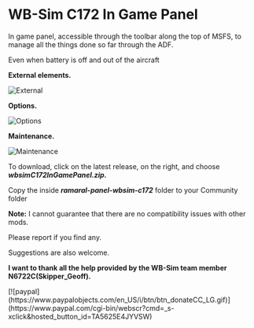 # WB-Sim C172 In Game Panel
<p>In game panel, accessible through the toolbar along the top of MSFS, to manage all the things done so far through the ADF.</p>
<p>Even when battery is off and out of the aircraft</p>

<b>External elements.</b>

![External](https://github.com/rogamaral/wbsimC172InGamePanel/assets/5101967/e60080e2-5965-4e03-ba4f-cdf4db3de26a)

<b>Options.</b>

![Options](https://github.com/rogamaral/wbsimC172InGamePanel/assets/5101967/73bbef93-88de-4f44-80c1-ec175af9f9a6)

<b>Maintenance.</b>

![Maintenance](https://github.com/rogamaral/wbsimC172InGamePanel/assets/5101967/8dba5daa-31db-489e-9264-2ba384a0fbfa)

To download, click on the latest release, on the right, and choose <i><b>wbsimC172InGamePanel.zip.</b></i>

Copy the inside <i><b>ramaral-panel-wbsim-c172</b></i> folder to your Community folder

<b>Note:</b> I cannot guarantee that there are no compatibility issues with other mods.
<p>Please report if you find any.</p>
<p>Suggestions are also welcome.</p>
<p></p>
<p><b>I want to thank all the help provided by the WB-Sim team member N6722C(Skipper_Geoff).</b></p>
<p></p>
<p></p>
[![paypal](https://www.paypalobjects.com/en_US/i/btn/btn_donateCC_LG.gif)](https://www.paypal.com/cgi-bin/webscr?cmd=_s-xclick&hosted_button_id=TA5625E4JYVSW)
